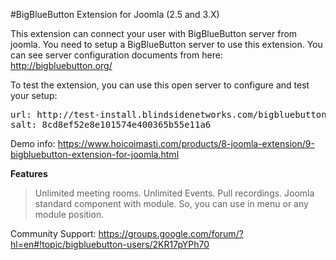 #BigBlueButton Extension for Joomla (2.5 and 3.X)

This extension can connect your user with BigBlueButton server from joomla. You need to setup a BigBlueButton server to use this extension. You can see server configuration documents from here: http://bigbluebutton.org/

To test the extension, you can use this open server to configure and test your setup:
<pre>
url: http://test-install.blindsidenetworks.com/bigbluebutton/
salt: 8cd8ef52e8e101574e400365b55e11a6
</pre>
Demo info:
https://www.hoicoimasti.com/products/8-joomla-extension/9-bigbluebutton-extension-for-joomla.html
 
**Features**
> Unlimited meeting rooms.
> Unlimited Events.
> Pull recordings.
> Joomla standard component with module. So, you can use in menu or any module position. 

 

Community Support: https://groups.google.com/forum/?hl=en#!topic/bigbluebutton-users/2KR17pYPh70
